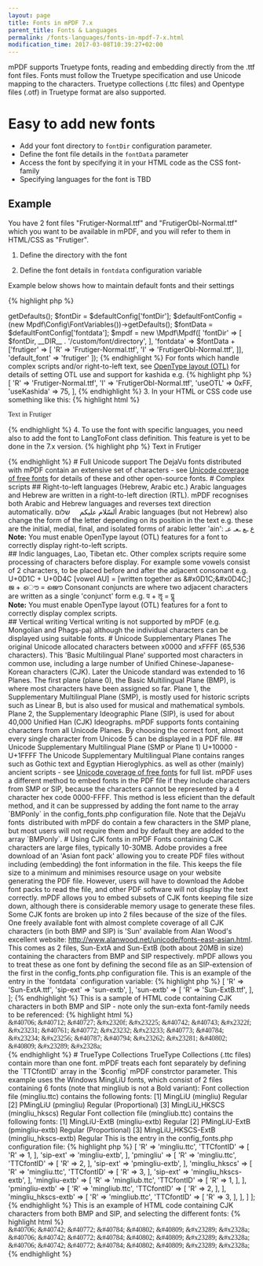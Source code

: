```yaml
---
layout: page
title: Fonts in mPDF 7.x
parent_title: Fonts & Languages
permalink: /fonts-languages/fonts-in-mpdf-7-x.html
modification_time: 2017-03-08T10:39:27+02:00
---
```


mPDF supports Truetype fonts, reading and embedding directly from the .ttf font files. Fonts must follow the Truetype
specification and use Unicode mapping to the characters. Truetype collections (.ttc files) and Opentype files (.otf)
in Truetype format are also supported.

# Easy to add new fonts

- Add your font directory to `fontDir` configuration parameter.
- Define the font file details in the `fontData` parameter
- Access the font by specifying it in your HTML code as the CSS font-family
- Specifying languages for the font is TBD

## Example

You have 2 font files "Frutiger-Normal.ttf" and "FrutigerObl-Normal.ttf" which you want to be available in mPDF,
and you will refer to them in HTML/CSS as "Frutiger".

1. Define the directory with the font

2. Define the font details in `fontdata` configuration variable

Example below shows how to maintain default fonts and their settings

{% highlight php %}
<?php

$defaultConfig = (new Mpdf\Config\ConfigVariables())->getDefaults();
$fontDir = $defaultConfig['fontDir'];

$defaultFontConfig = (new Mpdf\Config\FontVariables())->getDefaults();
$fontData = $defaultFontConfig['fontdata'];

$mpdf = new \Mpdf\Mpdf([
	'fontDir' => [
		$fontDir,
		__DIR__ . '/custom/font/directory',
	],
	'fontdata' => $fontData + ['frutiger' => [
		'R' => 'Frutiger-Normal.ttf',
		'I' => 'FrutigerObl-Normal.ttf',
	]],
	'default_font' => 'frutiger'
]);

{% endhighlight %}

For fonts which handle complex scripts and/or right-to-left text, see
<a href="{{ "/fonts-languages/opentype-layout-otl.html" | prepend: site.baseurl }}">OpenType layout (OTL)</a> for
details of setting OTL use and support for kashida e.g.

{% highlight php %}
<?php

   'frutiger' => [
		'R' => 'Frutiger-Normal.ttf',
		'I' => 'FrutigerObl-Normal.ttf',
		'useOTL' => 0xFF,
		'useKashida' => 75,
	],
{% endhighlight %}

3. In your HTML or CSS code use something like this:

{% highlight html %}

<p style="font-family: frutiger">Text in Frutiger</p>

{% endhighlight %}

4. To use the font with specific languages, you need also to add the font to LangToFont class definition.
This feature is yet to be done in the 7.x version.

{% highlight php %}
<?php
	// THAI
	case "th":  $unifont = "frutiger";  break;
{% endhighlight %}

This will enable the Frutiger font whenever the lang attribute is set, if the configurable variable
`autoLangToFont` is set to `true`:

{% highlight php %}

<p lang="th">Text in Frutiger</p>

{% endhighlight %}

# Full Unicode support

The DejaVu fonts distributed with mPDF contain an extensive set of characters - see
<a href="{{ "/reference/codepages-glyphs/unicode-coverage-of-free-fonts.html" | prepend: site.baseurl }}">Unicode
coverage of free fonts</a> for details of these and other open-source fonts.

# Complex scripts

## Right-to-left languages (Hebrew, Arabic etc.)

Arabic languages and Hebrew are written in a right-to-left direction (RTL). mPDF recognises both Arabic and
Hebrew languages and reverses text direction automatically.

ألسّلام عليكم     שלום

Arabic languages (but not Hebrew) also change the form of the letter depending on its position in the text e.g.
these are the initial, medial, final, and isolated forms of arabic letter 'ain':

ع ـع ـعـ عـ

<div class="alert alert-info" role="alert">
	<strong>Note:</strong> You must enable OpenType layout (OTL) features for a font to correctly display
	right-to-left scripts.
</div>

## Indic languages, Lao, Tibetan etc.

Other complex scripts require some processing of characters before display. For example some vowels consist of 2
characters, to be placed before and after the adjacent consonant e.g.

U+0D1C + U+0D4C [vowel AU] = [written together as &amp;#x0D1C;&amp;#x0D4C;]

ജ + ൌ = ജൌ

Consonant conjuncts are where two adjacent characters are written as a single 'conjunct' form e.g.

प + ॡ = पॣ

<div class="alert alert-info" role="alert">
	<strong>Note:</strong> You must enable OpenType layout (OTL) features for a font to correctly
	display complex scripts.
</div>

## Vertical writing

Vertical writing is not supported by mPDF (e.g. Mongolian and Phags-pa) although the individual characters
can be displayed using suitable fonts.

# Unicode Supplementary Planes

The original Unicode allocated characters between x0000 and xFFFF (65,536 characters). This 'Basic Multilingual Plane'
supported most characters in common use, including a large number of Unified Chinese-Japanese-Korean characters (CJK).
Later the Unicode standard was extended to 16 Planes.

The first plane (plane 0), the Basic Multilingual Plane (BMP), is where most characters have been assigned so far.

Plane 1, the Supplementary Multilingual Plane (SMP), is mostly used for historic scripts such as Linear B, but is also
used for musical and mathematical symbols.

Plane 2, the Supplementary Ideographic Plane (SIP), is used for about 40,000 Unified Han (CJK) Ideographs.

mPDF supports fonts containing characters from all Unicode Planes. By choosing the correct font, almost every single
character from Unicode 5 can be displayed in a PDF file.

## Unicode Supplementary Multilingual Plane (SMP or Plane 1) U+10000 - U+1FFFF

The Unicode Supplementary Multilingual Plane contains ranges such as Gothic text and Egyptian Hieroglyphics. as well as
other (mainly) ancient scripts - see
<a href="{{ "/reference/codepages-glyphs/unicode-coverage-of-free-fonts.html" | prepend: site.baseurl }}">Unicode
coverage of free fonts</a> for full list.

mPDF uses a different method to embed fonts in the PDF file if they include characters from SMP or SIP, because the
characters cannot be represented by a 4 character hex code 0000-FFFF. This method is less eficient than the default
method, and it can be suppressed by adding the font name to the array `BMPonly` in the
<span class="filename">config_fonts.php</span> configuration file.

Note that the DejaVu fonts  distributed with mPDF do contain a few characters in the SMP plane, but most users will
not require them and by default they are added to the array `BMPonly`.

# Using CJK fonts in mPDF

Fonts containing CJK characters are large files, typically 10-30MB. Adobe provides a free download of an
'Asian font pack' allowing you to create PDF files without including (embedding) the font information in the file.
This keeps the file size to a minimum and minimises resource usage on your website generating the PDF file. However,
users will have to download the Adobe font packs to read the file, and other PDF software will not
display the text correctly.

mPDF allows you to embed subsets of CJK fonts keeping file size down, although there is considerable memory usage
to generate these files.

Some CJK fonts are broken up into 2 files because of the size of the files. One freely available font with almost
complete coverage of all CJK characters (in both BMP and SIP) is 'Sun' available from Alan Wood's excellent website:
<a href="http://www.alanwood.net/unicode/fonts-east-asian.html">http://www.alanwood.net/unicode/fonts-east-asian.html</a>.
This comes as 2 files, Sun-ExtA and Sun-ExtB (both about 20MB in size) containing the characters from
BMP and SIP respectively.

mPDF allows you to treat these as one font by defining the second file as an SIP-extension of the first in the
config_fonts.php configuration file.

This is an example of the entry in the `fontdata` configuration variable:

{% highlight php %}
<?php

'fontdata' = [
	'sun-exta' => [
		'R' => 'Sun-ExtA.ttf',
		'sip-ext' => 'sun-extb',
	],
	'sun-extb' => [
		'R' => 'Sun-ExtB.ttf',
	],
];
{% endhighlight %}

This is a sample of HTML code containing CJK characters in both BMP and SIP - note only the sun-exta font-family
needs to be referenced:

{% highlight html %}
<div style="font-family:sun-extA;"> &amp;#40706; &amp;#40712; &amp;#40727; &amp;#x2320f; &amp;#x23225; &amp;#40742; &amp;#40743; &amp;#x2322f; &amp;#x23231; &amp;#40761; &amp;#40772; &amp;#x23232; &amp;#x23233; &amp;#40773; &amp;#40784; &amp;#x23234; &amp;#x23256; &amp;#40787; &amp;#40794; &amp;#x23262; &amp;#x23281; &amp;#40802; &amp;#40809; &amp;#x23289; &amp;#x2328a; </div>
{% endhighlight %}

# TrueType Collections

TrueType Collections (.ttc files) contain more than one font. mPDF treats each font separately by defining the
`TTCfontID` array in the `$config` mPDF constrctor parameter.

This example uses the Windows MingLiU fonts, which consist of 2 files containing 6 fonts (note that mingliub is not
a Bold variant):

Font collection file (<span class="filename">mingliu.ttc</span>) contains the following fonts:

[1] MingLiU (mingliu) Regular

[2] PMingLiU (pmingliu) Regular (Proportional)

[3] MingLiU_HKSCS (mingliu_hkscs) Regular

Font collection file (<span class="filename">mingliub.ttc</span>) contains the following fonts:

[1] MingLiU-ExtB (mingliu-extb) Regular

[2] PMingLiU-ExtB (pmingliu-extb) Regular (Proportional)

[3] MingLiU_HKSCS-ExtB (mingliu_hkscs-extb) Regular

This is the entry in the config_fonts.php configuration file:

{% highlight php %}
<?php

[
	'fontdata' = [

		'mingliu' => [
			'R' => 'mingliu.ttc',
			'TTCfontID' => [
				'R' => 1,
			],
			'sip-ext' => 'mingliu-extb',
		],
		'pmingliu' => [
			'R' => 'mingliu.ttc',
			'TTCfontID' => [
				'R' => 2,
			],
			'sip-ext' => 'pmingliu-extb',
		],
		'mingliu_hkscs' => [
			'R' => 'mingliu.ttc',
			'TTCfontID' => [
				'R' => 3,
			],
			'sip-ext' => 'mingliu_hkscs-extb',
		],
		'mingliu-extb' => [
			'R' => 'mingliub.ttc',
			'TTCfontID' => [
				'R' => 1,
			],
		],
		'pmingliu-extb' => [
			'R' => 'mingliub.ttc',
			'TTCfontID' => [
				'R' => 2,
			],
		],
		'mingliu_hkscs-extb' => [
			'R' => 'mingliub.ttc',
			'TTCfontID' => [
				'R' => 3,
			],
		],
	]
];
{% endhighlight %}

This is an example of HTML code containing CJK characters from both BMP and SIP, and selecting the different fonts:

{% highlight html %}
<div style="font-family:mingliu;"> &amp;#40706; &amp;#40742; &amp;#40772; &amp;#40784; &amp;#40802; &amp;#40809; &amp;#x23289; &amp;#x2328a; </div>

<div style="font-family:mingliu_hkscs;"> &amp;#40706; &amp;#40742; &amp;#40772; &amp;#40784; &amp;#40802; &amp;#40809; &amp;#x23289; &amp;#x2328a; </div>

<div style="font-family:pmingliu;"> &amp;#40706; &amp;#40742; &amp;#40772; &amp;#40784; &amp;#40802; &amp;#40809; &amp;#x23289; &amp;#x2328a; </div>
{% endhighlight %}

